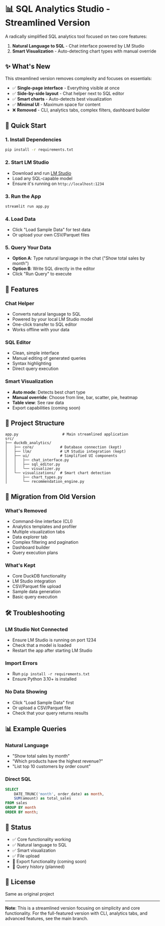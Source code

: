 # 📊 SQL Analytics Studio - Streamlined Version

A radically simplified SQL analytics tool focused on two core features:
1. **Natural Language to SQL** - Chat interface powered by LM Studio
2. **Smart Visualization** - Auto-detecting chart types with manual override

## ✨ What's New

This streamlined version removes complexity and focuses on essentials:
- ✅ **Single-page interface** - Everything visible at once
- ✅ **Side-by-side layout** - Chat helper next to SQL editor
- ✅ **Smart charts** - Auto-detects best visualization
- ✅ **Minimal UI** - Maximum space for content
- ❌ **Removed** - CLI, analytics tabs, complex filters, dashboard builder

## 🚀 Quick Start

### 1. Install Dependencies
```bash
pip install -r requirements.txt
```

### 2. Start LM Studio
- Download and run [LM Studio](https://lmstudio.ai/)
- Load any SQL-capable model
- Ensure it's running on `http://localhost:1234`

### 3. Run the App
```bash
streamlit run app.py
```

### 4. Load Data
- Click "Load Sample Data" for test data
- Or upload your own CSV/Parquet files

### 5. Query Your Data
- **Option A**: Type natural language in the chat ("Show total sales by month")
- **Option B**: Write SQL directly in the editor
- Click "Run Query" to execute

## 🎯 Features

### Chat Helper
- Converts natural language to SQL
- Powered by your local LM Studio model
- One-click transfer to SQL editor
- Works offline with your data

### SQL Editor
- Clean, simple interface
- Manual editing of generated queries
- Syntax highlighting
- Direct query execution

### Smart Visualization
- **Auto mode**: Detects best chart type
- **Manual override**: Choose from line, bar, scatter, pie, heatmap
- **Table view**: See raw data
- Export capabilities (coming soon)

## 📁 Project Structure

```
app.py                    # Main streamlined application
src/
├── duckdb_analytics/
│   ├── core/            # Database connection (kept)
│   ├── llm/             # LM Studio integration (kept)
│   ├── ui/              # Simplified UI components
│   │   ├── chat_interface.py
│   │   ├── sql_editor.py
│   │   └── visualizer.py
│   └── visualizations/  # Smart chart detection
│       ├── chart_types.py
│       └── recommendation_engine.py
```

## 🔄 Migration from Old Version

### What's Removed
- Command-line interface (CLI)
- Analytics templates and profiler
- Multiple visualization tabs
- Data explorer tab
- Complex filtering and pagination
- Dashboard builder
- Query execution plans

### What's Kept
- Core DuckDB functionality
- LM Studio integration
- CSV/Parquet file upload
- Sample data generation
- Basic query execution

## 🛠️ Troubleshooting

### LM Studio Not Connected
- Ensure LM Studio is running on port 1234
- Check that a model is loaded
- Restart the app after starting LM Studio

### Import Errors
- Run `pip install -r requirements.txt`
- Ensure Python 3.10+ is installed

### No Data Showing
- Click "Load Sample Data" first
- Or upload a CSV/Parquet file
- Check that your query returns results

## 📊 Example Queries

### Natural Language
- "Show total sales by month"
- "Which products have the highest revenue?"
- "List top 10 customers by order count"

### Direct SQL
```sql
SELECT 
    DATE_TRUNC('month', order_date) as month,
    SUM(amount) as total_sales
FROM sales
GROUP BY month
ORDER BY month;
```

## 🚦 Status

- ✅ Core functionality working
- ✅ Natural language to SQL
- ✅ Smart visualization
- ✅ File upload
- 🚧 Export functionality (coming soon)
- 🚧 Query history (planned)

## 📝 License

Same as original project

---

**Note**: This is a streamlined version focusing on simplicity and core functionality. For the full-featured version with CLI, analytics tabs, and advanced features, see the main branch.